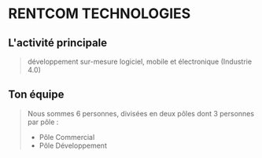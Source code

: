 # RENTCOM TECHNOLOGIES

## L'activité principale

> développement sur-mesure logiciel, mobile et électronique (Industrie 4.0)

## Ton équipe

> Nous sommes 6 personnes, divisées en deux pôles dont 3 personnes par pôle : 
> - Pôle Commercial 
> - Pôle Développement
